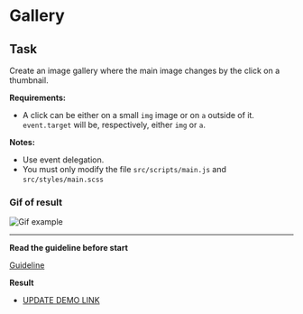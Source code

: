 # Gallery

## Task

Create an image gallery where the main image changes by the click on a thumbnail.

**Requirements:**

- A click can be either on a small `img` image or on `a` outside of it. `event.target`
 will be, respectively, either `img` or `a`.

**Notes:**

- Use event delegation.
- You must only modify the file `src/scripts/main.js` and `src/styles/main.scss`

### Gif of result
![Gif example](./example/example.gif)

---
**Read the guideline before start**

[Guideline](https://github.com/mate-academy/js_task-DOM-guideline)

**Result**

- [UPDATE DEMO LINK](https://liliyatar.github.io/js_task-gallery-DOM/)
